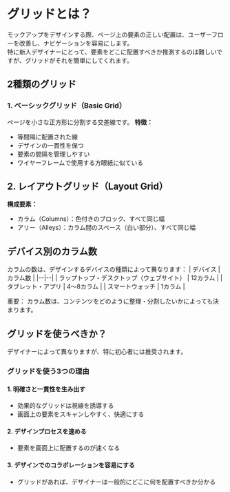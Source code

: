 # グリッドとは？
モックアップをデザインする際、ページ上の要素の正しい配置は、ユーザーフローを改善し、ナビゲーションを容易にします。   
特に新人デザイナーにとって、要素をどこに配置すべきか推測するのは難しいですが、グリッドがそれを簡単にしてくれます。  
## 2種類のグリッド
### 1. ベーシックグリッド（Basic Grid）
ページを小さな正方形に分割する交差線です。
**特徴：**  
 - 等間隔に配置された線
 - デザインの一貫性を保つ
 - 要素の間隔を管理しやすい
 - ワイヤーフレームで使用する方眼紙に似ている

## 2. レイアウトグリッド（Layout Grid）
**構成要素：**
- カラム（Columns）：色付きのブロック、すべて同じ幅
- アリー（Alleys）：カラム間のスペース（白い部分）、すべて同じ幅

## デバイス別のカラム数
カラムの数は、デザインするデバイスの種類によって異なります：
| デバイス | カラム数 |
|--|--|
| ラップトップ・デスクトップ（ウェブサイト） | 12カラム |
| タブレット・アプリ | 4〜8カラム |
| スマートウォッチ | 1カラム |

重要： カラム数は、コンテンツをどのように整理・分割したいかによっても決まります。


## グリッドを使うべきか？
デザイナーによって異なりますが、特に初心者には推奨されます。
### グリッドを使う3つの理由
#### 1. 明確さと一貫性を生み出す
- 効果的なグリッドは視線を誘導する
- 画面上の要素をスキャンしやすく、快適にする

#### 2. デザインプロセスを速める

- 要素を画面上に配置するのが速くなる

#### 3. デザインでのコラボレーションを容易にする

- グリッドがあれば、デザイナーは一般的にどこに何を配置すべきか分かる

